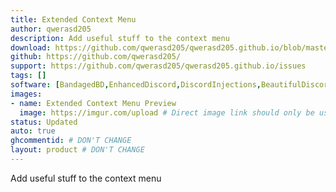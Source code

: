 ```yaml
---
title: Extended Context Menu
author: qwerasd205
description: Add useful stuff to the context menu
download: https://github.com/qwerasd205/qwerasd205.github.io/blob/master/ExtendedContextMenu.plugin.js
github: https://github.com/qwerasd205/
support: https://github.com/qwerasd205/qwerasd205.github.io/issues
tags: []
software: [BandagedBD,EnhancedDiscord,DiscordInjections,BeautifulDiscord,BetterDiscord]
images:
- name: Extended Context Menu Preview
  image: https://imgur.com/upload # Direct image link should only be used here. Imgur isn't required but if it isn't used then further inspection will happen
status: Updated
auto: true
ghcommentid: # DON'T CHANGE
layout: product # DON'T CHANGE
---
```

Add useful stuff to the context menu